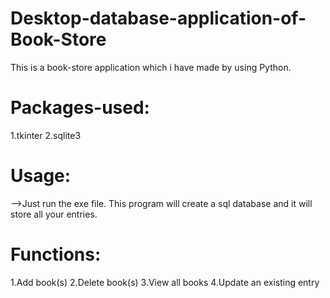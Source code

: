 # Desktop-database-application-of-Book-Store
This is a book-store application which i have made by using Python.

# Packages-used:
1.tkinter
2.sqlite3

# Usage:
-->Just run the exe file. This program will create a sql database and it will store all your entries.

# Functions:
1.Add book(s)
2.Delete book(s)
3.View all books
4.Update an existing entry
